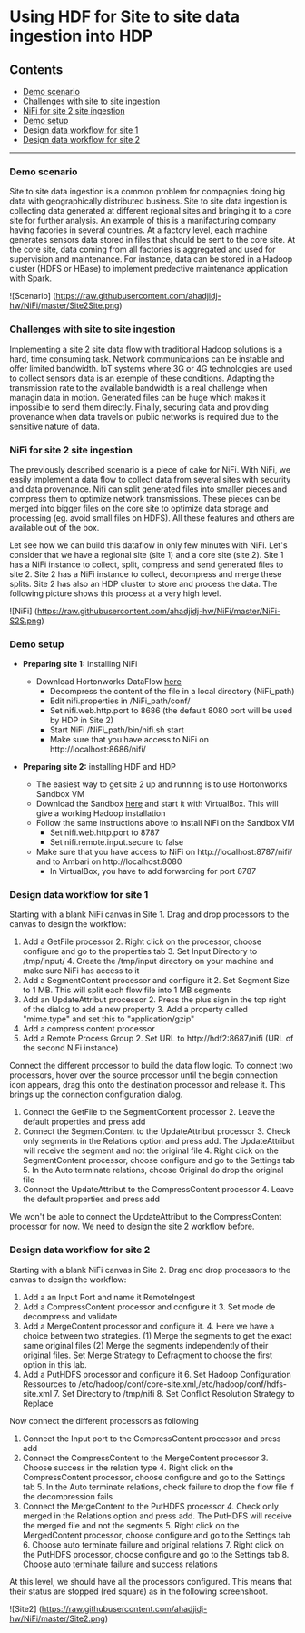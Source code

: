 # Using HDF for Site to site data ingestion into HDP

## Contents
  - [Demo scenario](https://github.com/ahadjidj-hw/NiFi/blob/master/Site2Site-HDP-Ingestion.md#demo-scenario)
  - [Challenges with site to site ingestion](https://github.com/ahadjidj-hw/NiFi/blob/master/Site2Site-HDP-Ingestion.md#challenges-with-site-to-site-ingestion)
  - [NiFi for site 2 site ingestion](https://github.com/ahadjidj-hw/NiFi/blob/master/Site2Site-HDP-Ingestion.md#nifi-for-site-2-site-ingestion)
  - [Demo setup](https://github.com/ahadjidj-hw/NiFi/blob/master/Site2Site-HDP-Ingestion.md#demo-setup)
  - [Design data workflow for site 1](https://github.com/ahadjidj-hw/NiFi/blob/master/Site2Site-HDP-Ingestion.md#design-data-workflow-for-site-1)
  - [Design data workflow for site 2](https://github.com/ahadjidj-hw/NiFi/blob/master/Site2Site-HDP-Ingestion.md#design-data-workflow-for-site-2)
---------------
  
### Demo scenario
Site to site data ingestion is a common problem for compagnies doing big data with geographically distributed business. 
Site to site data ingestion is collecting data generated at different regional sites and bringing it to a core site for further analysis. 
An example of this is a manifacturing company having facories in several countries. 
At a factory level, each machine generates sensors data stored in files that should be sent to the core site. 
At the core site, data coming from all factories is aggregated and used for supervision and maintenance. 
For instance, data can be stored in a Hadoop cluster (HDFS or HBase) to implement predective maintenance application with Spark.

![Scenario] (https://raw.githubusercontent.com/ahadjidj-hw/NiFi/master/Site2Site.png)

### Challenges with site to site ingestion
Implementing a site 2 site data flow with traditional Hadoop solutions is a hard, time consuming task. 
Network communications can be instable and offer limited bandwidth. 
IoT systems where 3G or 4G technologies are used to collect sensors data is an exemple of these conditions.
Adapting the transmission rate to the available bandwidth is a real challenge when managin data in motion.
Generated files can be huge which makes it impossible to send them directly. 
Finally, securing data and providing provenance when data travels on public networks is required due to the sensitive nature of data.

### NiFi for site 2 site ingestion
The previously described scenario is a piece of cake for NiFi. With NiFi, we easily implement a data flow to collect data from several sites with security and data provenance.
Nifi can split generated files into smaller pieces and compress them to optimize network transmissions. 
These pieces can be merged into bigger files on the core site to optimize data storage and processing (eg. avoid small files on HDFS).
All these features and others are available out of the box.

Let see how we can build this dataflow in only few minutes with NiFi. Let's consider that we have a regional site (site 1) and a core site (site 2).
Site 1 has a NiFi instance to collect, split, compress and send generated files to site 2. Site 2 has a NiFi instance to collect, decompress and merge these splits.
Site 2 has also an HDP cluster to store and process the data. The following picture shows this process at a very high level.

![NiFi] (https://raw.githubusercontent.com/ahadjidj-hw/NiFi/master/NiFi-S2S.png)

### Demo setup

- **Preparing site 1:** installing NiFi
  - Download Hortonworks DataFlow [here](http://hortonworks.com/hdp/downloads/#hdf)
	- Decompress the content of the file in a local directory (NiFi_path)
	- Edit nifi.properties in /NiFi_path/conf/
	- Set nifi.web.http.port to 8686 (the default 8080 port will be used by HDP in Site 2)
	- Start NiFi /NiFi_path/bin/nifi.sh start
	- Make sure that you have access to NiFi on http://localhost:8686/nifi/
	
- **Preparing site 2:** installing HDF and HDP
  - The easiest way to get site 2 up and running is to use Hortonworks Sandbox VM
  - Download the Sandbox [here](http://hortonworks.com/products/hortonworks-sandbox/#install) and start it with VirtualBox. This will give a working Hadoop installation
  - Follow the same instructions above to install NiFi on the Sandbox VM
    - Set nifi.web.http.port to 8787
    - Set nifi.remote.input.secure to false
  - Make sure that you have access to NiFi on http://localhost:8787/nifi/ and to Ambari on http://localhost:8080
    - In VirtualBox, you have to add forwarding for port 8787
    
### Design data workflow for site 1

Starting with a blank NiFi canvas in Site 1. Drag and drop processors to the canvas to design the workflow:

1. Add a GetFile processor
	2. Right click on the processor, choose configure and go to the properties tab
	3. Set Input Directory to /tmp/input/
	4. Create the /tmp/input directory on your machine and make sure NiFi has access to it
1. Add a SegmentContent processor and configure it
	2. Set Segment Size to 1 MB. This will split each flow file into 1 MB segments
1. Add an UpdateAttribut processor
	2. Press the plus sign in the top right of the dialog to add a new property
	3. Add a property called "mime.type" and set this to "application/gzip"
1. Add a compress content processor
1. Add a Remote Process Group
	2. Set URL to http://hdf2:8687/nifi (URL of the second NiFi instance)

Connect the different processor to build the data flow logic. To connect two processors, hover over the source processor until the begin connection icon appears, drag this onto the destination processor and release it. This brings up the connection configuration dialog.

1. Connect the GetFile to the SegmentContent processor
	2. Leave the default properties and press add
2. Connect the SegmentContent to the UpdateAttribut processor
	3. Check only segments in the Relations option and press add. The UpdateAttribut will receive the segment and not the original file
	4. Right click on the SegmentContent processor, choose configure and go to the Settings tab
	5. In the Auto terminate relations, choose Original do drop the original file
3. Connect the UpdateAttribut to the CompressContent processor
	4. Leave the default properties and press add

We won't be able to connect the UpdateAttribut to the CompressContent processor for now. We need to design the site 2 workflow before.

### Design data workflow for site 2

Starting with a blank NiFi canvas in Site 2. Drag and drop processors to the canvas to design the workflow:

1. Add a an Input Port and name it RemoteIngest
2. Add a CompressContent processor and configure it
	3. Set mode de decompress and validate
3. Add a MergeContent processor and configure it. 
	4. Here we have a choice between two strategies. (1) Merge the segments to get the exact same original files (2) Merge the segments independently of their original files. Set Merge Strategy to Defragment to choose the first option in this lab.
5. Add a PutHDFS processor and configure it
	6. Set Hadoop Configuration Ressources to /etc/hadoop/conf/core-site.xml,/etc/hadoop/conf/hdfs-site.xml 
	7. Set Directory to /tmp/nifi
	8. Set Conflict Resolution Strategy to Replace

Now connect the different processors as following

1. Connect the Input port to the CompressContent processor and press add
2. Connect the CompressContent to the MergeContent processor
	3. Choose success in the relation type
	4. Right click on the CompressContent processor, choose configure and go to the Settings tab
	5. In the Auto terminate relations, check failure to drop the flow file if the decompression fails
3. Connect the MergeContent to the PutHDFS processor
	4. Check only merged in the Relations option and press add. The PutHDFS will receive the merged file and not the segments
	5. Right click on the MergedContent processor, choose configure and go to the Settings tab
	6. Choose auto terminate failure and original relations
	7. Right click on the PutHDFS processor, choose configure and go to the Settings tab
	8. Choose auto terminate failure and success relations

At this level, we should have all the processors configured. This means that their status are stopped (red square) as in the following screenshoot.

![Site2] (https://raw.githubusercontent.com/ahadjidj-hw/NiFi/master/Site2.png)





